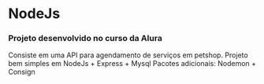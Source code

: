 # NodeJs

### Projeto desenvolvido no curso da Alura
Consiste em uma API para agendamento de serviços em petshop. Projeto bem simples em NodeJs + Express + Mysql
Pacotes adicionais: Nodemon + Consign 

